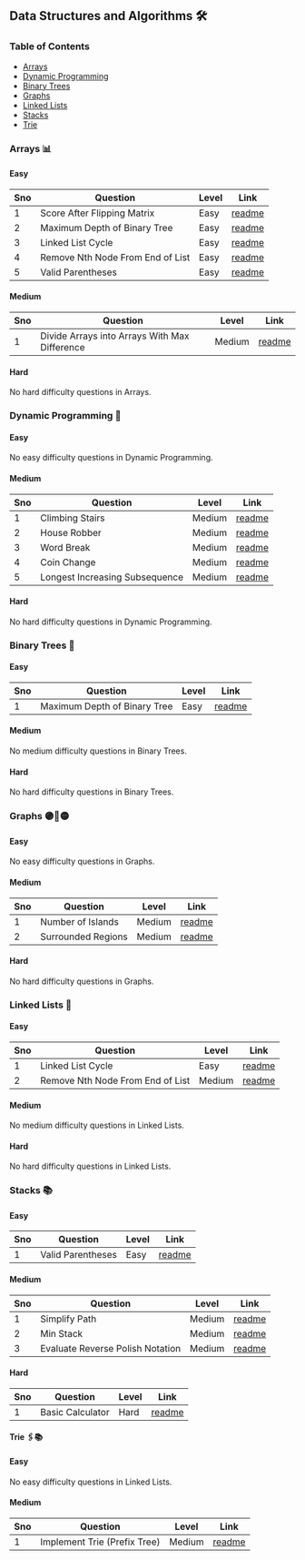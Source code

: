 ## Data Structures and Algorithms 🛠️

### Table of Contents
 - [Arrays](#arrays-📊)
 - [Dynamic Programming](#dynamic-programming-🧩)
 - [Binary Trees](#binary-trees-🌳)
 - [Graphs](#graphs-🟣🔗🟡)
 - [Linked Lists](#linked-lists-🔗)
 - [Stacks](#stacks-📚)
 - [Trie](#trie-🖇️📚)

### Arrays 📊

#### Easy

| Sno | Question                              | Level | Link                                                                                                     |
|-----|---------------------------------------|-------|----------------------------------------------------------------------------------------------------------|
| 1   | Score After Flipping Matrix           | Easy  | [readme](./arrays/lc861_score_after_flipping_matrix/README.md)                                           |
| 2   | Maximum Depth of Binary Tree         | Easy  | [readme](./binary-trees/lc104_maximum_depth_of_binary_tree/README.md)                                     |
| 3   | Linked List Cycle                     | Easy  | [readme](./linked-lists/lc141_linked_list_cycle/README.md)                                               |
| 4   | Remove Nth Node From End of List     | Easy  | [readme](./linked-lists/lc19_remove_nth_node_from_end_of_list/README.md)                                  |
| 5   | Valid Parentheses                     | Easy  | [readme](./stacks/lc20_valid_parantheses/README.md)                                                      |

#### Medium

| Sno | Question                                         | Level  | Link                                                                                                 |
|-----|--------------------------------------------------|--------|------------------------------------------------------------------------------------------------------|
| 1   | Divide Arrays into Arrays With Max Difference   | Medium | [readme](./arrays/lc2966_divide_arrays_into_arrays_with_max_difference/README.md)                     |

#### Hard

No hard difficulty questions in Arrays.

### Dynamic Programming 🧩

#### Easy

No easy difficulty questions in Dynamic Programming.

#### Medium

| Sno | Question                              | Level | Link                                                                                                     |
|-----|---------------------------------------|-------|----------------------------------------------------------------------------------------------------------|
| 1   | Climbing Stairs | Medium  | [readme](./dynamic-programming/lc70_climbing_stairs/README.md) |
| 2   | House Robber | Medium  | [readme](./dynamic-programming/lc198_house_robber/README.md) |
| 3   | Word Break | Medium  | [readme](./dynamic-programming/lc139_word_break/README.md) |
| 4   | Coin Change | Medium  | [readme](./dynamic-programming/lc322_coin_change/README.md) |
| 5   | Longest Increasing Subsequence | Medium  | [readme](./dynamic-programming/lc300_longest_increasing_subsequence/README.md) |

#### Hard

No hard difficulty questions in Dynamic Programming.

### Binary Trees 🌳

#### Easy

| Sno | Question                              | Level | Link                                                                                                     |
|-----|---------------------------------------|-------|----------------------------------------------------------------------------------------------------------|
| 1   | Maximum Depth of Binary Tree         | Easy  | [readme](./binary-trees/lc104_maximum_depth_of_binary_tree/README.md)                                     |

#### Medium

No medium difficulty questions in Binary Trees.

#### Hard

No hard difficulty questions in Binary Trees.

### Graphs 🟣🔗🟡

#### Easy

No easy difficulty questions in Graphs.

#### Medium

| Sno | Question                                    | Level  | Link                                                                                           |
|-----|---------------------------------------------|--------|------------------------------------------------------------------------------------------------|
| 1   | Number of Islands  | Medium | [readme](./graphs/lc200_number_of_islands/README.md) |
| 2   | Surrounded Regions | Medium | [readme](./graphs/lc130_surrounded_regions/README.md) |

#### Hard

No hard difficulty questions in Graphs.

### Linked Lists 🔗

#### Easy

| Sno | Question                                    | Level  | Link                                                                                           |
|-----|---------------------------------------------|--------|------------------------------------------------------------------------------------------------|
| 1   | Linked List Cycle                           | Easy   | [readme](./linked-lists/lc141_linked_list_cycle/README.md) |
| 2   | Remove Nth Node From End of List           | Medium | [readme](./linked-lists/lc19_remove_nth_node_from_end_of_list/README.md) |

#### Medium

No medium difficulty questions in Linked Lists.

#### Hard

No hard difficulty questions in Linked Lists.

### Stacks 📚

#### Easy

| Sno | Question                                      | Level  | Link                                                               |
|-----|-----------------------------------------------|--------|--------------------------------------------------------------------|
| 1   | Valid Parentheses                             | Easy   | [readme](./stacks/lc20_valid_parantheses/README.md)                                                      |

#### Medium

| Sno | Question                                      | Level  | Link                                                               |
|-----|-----------------------------------------------|--------|--------------------------------------------------------------------|
| 1   | Simplify Path                                 | Medium | [readme](./stacks/lc71_simplify_path/README.md)                     |
| 2   | Min Stack                                     | Medium | [readme](./stacks/lc155_min_stack/README.md)                      |
| 3   | Evaluate Reverse Polish Notation              | Medium | [readme](./stacks/lc150_evaluate_reverse_polish_notation/README.md) |

#### Hard

| Sno | Question                                      | Level  | Link                                                               |
|-----|-----------------------------------------------|--------|--------------------------------------------------------------------|
| 1   | Basic Calculator                              | Hard   | [readme](./stacks/lc224_basic_calculator/README.md)                 |


#### Trie 🖇️📚

#### Easy

No easy difficulty questions in Linked Lists.

#### Medium
| Sno | Question                                    | Level  | Link                                                                                           |
|-----|---------------------------------------------|--------|------------------------------------------------------------------------------------------------|
| 1   | Implement Trie (Prefix Tree) |Medium | [readme](./trie/208_implement_trie_prefix_tree/README.md) |